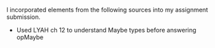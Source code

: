 I incorporated elements from the following sources into my assignment submission.

* Used LYAH ch 12 to understand Maybe types before answering opMaybe